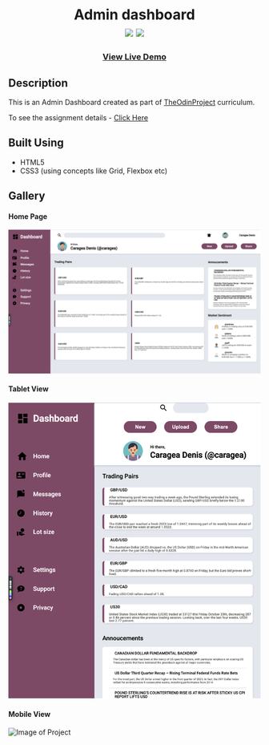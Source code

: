 <div  align=center>
	<h1>Admin dashboard
	<br>
		<img src="https://img.shields.io/static/v1?label=&message=HTML&color=E34F26&style=for-the-badge&logo=HTML5&logoColor=white&logoWidth=&labelColor=&link=">
		<img src="https://img.shields.io/static/v1?label=&message=CSS&color=1572B6&style=for-the-badge&logo=CSS3&logoColor=white&logoWidth=&labelColor=&link=">
		<br>
	</h1>
	<h3><b><a href="https://carageadenis1806.github.io/admin_dashboard/">View Live Demo</a></b></h3>
</div>



## Description

This is an Admin Dashboard created as part of [TheOdinProject](https://www.theodinproject.com) curriculum.

To see the assignment details - [Click Here](https://www.theodinproject.com/lessons/node-path-intermediate-html-and-css-admin-dashboard)

## Built Using

-   HTML5 
-   CSS3 (using concepts like Grid, Flexbox etc)






## Gallery

#### Home Page

![Image of Project](./Desktop.png)

#### Tablet View

![Image of Project](./Tablet.png)

#### Mobile View

![Image of Project](./Phone.png)